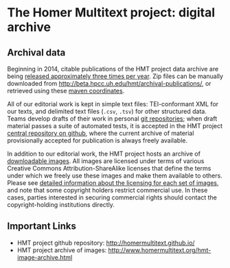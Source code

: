 # The Homer Multitext project: digital archive #


## Archival data ##

Beginning in 2014, citable publications of  the HMT project data archive are being [released approximately three times per year](http://homermultitext.blogspot.com/2014/02/publishing-hmt-archive.html).  Zip files can be manually downloaded from <http://beta.hpcc.uh.edu/hmt/archival-publications/>, or retrieved using these [maven coordinates](maven.html).


All of our editorial work is kept in simple text files:  TEI-conformant XML for our texts, and delimited text files (`.csv`, `.tsv`) for other structured data.  Teams develop drafts of their work in personal [git repositories][3];  when draft material passes a suite of automated tests, it is accepted in the HMT project [central repository on github][1], where the current archive of material provisionally accepted for publication is always freely available.  

In addition to our editorial work, the HMT project hosts an archive of [downloadable images][2].  All images are licensed under terms of various Creative Commons Attribution-ShareAlike licenses that define the terms under which we freely use these images and make them available to others.  Please see [detailed information about the licensing for each set of images][2], and note that some copyright holders restrict commercial use.  In these cases, parties interested in securing commercial rights should contact the copyright-holding institutions directly.



## Important Links ##

- HMT project github repository: <http://homermultitext.github.io/>
- HMT project archive of images: <http://www.homermultitext.org/hmt-image-archive.html>



[1]: http://homermultitext.github.io/

[2]: hmt-image-archive.html


[3]: http://git-scm.com/
